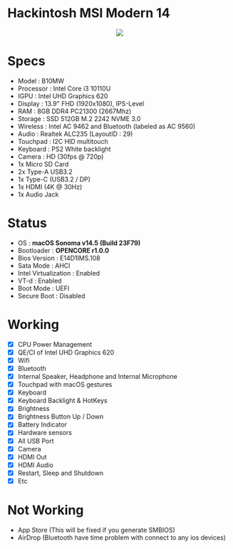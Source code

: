 # Hackintosh MSI Modern 14
<center> <img src="https://github.com/user-attachments/assets/37241634-9485-4036-b9c6-1c7720a830c6"></img> </center>

# Specs
- Model : B10MW
- Processor : Intel Core i3 10110U
- IGPU : Intel UHD Graphics 620
- Display : 13.9" FHD (1920x1080), IPS-Level
- RAM : 8GB DDR4 PC21300 (2667Mhz)
- Storage : SSD 512GB M.2 2242 NVME 3.0
- Wireless : Intel AC 9462 and Bluetooth (labeled as AC 9560)
- Audio : Realtek ALC235 (LayoutID : 29)
- Touchpad : I2C HID multitouch
- Keyboard : PS2 White backlight
- Camera : HD (30fps @ 720p)
- 1x Micro SD Card
- 2x Type-A USB3.2
- 1x Type-C (USB3.2 / DP)
- 1x HDMI (4K @ 30Hz)
- 1x Audio Jack

# Status
- OS : **macOS Sonoma v14.5 (Build 23F79)**
- Bootloader : **OPENCORE r1.0.0**
- Bios Version : E14D1IMS.108
- Sata Mode : AHCI
- Intel Virtualization : Enabled
- VT-d : Enabled
- Boot Mode : UEFI
- Secure Boot : Disabled

# Working
- [x] CPU Power Management
- [x] QE/CI of Intel UHD Graphics 620
- [x] Wifi
- [x] Bluetooth
- [x] Internal Speaker, Headphone and Internal Microphone
- [x] Touchpad with macOS gestures
- [x] Keyboard
- [x] Keyboard Backlight & HotKeys
- [x] Brightness
- [x] Brightness Button Up / Down
- [x] Battery Indicator
- [x] Hardware sensors
- [x] All USB Port
- [x] Camera
- [x] HDMI Out
- [x] HDMI Audio
- [x] Restart, Sleep and Shutdown
- [x] Etc

# Not Working
- App Store (This will be fixed if you generate SMBIOS)
- AirDrop (Bluetooth have time problem with connect to any ios devices)